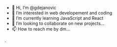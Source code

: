 - 👋 Hi, I’m @gdejanovic
- 👀 I’m interested in web developement and coding
- 🌱 I’m currently learning JavaScript and React
- 💞️ I’m looking to collaborate on new projects...
- 📫 How to reach me by dm...

<!---
gdejanovic/gdejanovic is a ✨ special ✨ repository because its `README.md` (this file) appears on your GitHub profile.
You can click the Preview link to take a look at your changes.
--->

.
